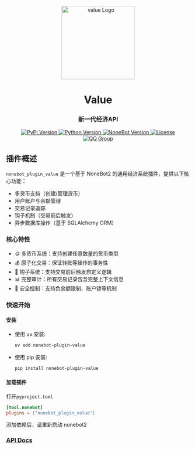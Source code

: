 <div align="center">
  <a href="https://github.com/JohnRichard4096/nonebot_plugin_value/">
    <img src="https://github.com/user-attachments/assets/b5162036-5b17-4cf4-b0cb-8ec842a71bc6" width="200" alt="value Logo">
  </a>
  <h1>Value</h1>
  <h3>新一代经济API</h3>

  <p>
    <a href="https://pypi.org/project/nonebot-plugin-value/">
      <img src="https://img.shields.io/pypi/v/nonebot-plugin-value?color=blue&style=flat-square" alt="PyPI Version">
    </a>
    <a href="https://www.python.org/">
      <img src="https://img.shields.io/badge/python-3.10+-blue?logo=python&style=flat-square" alt="Python Version">
    </a>
    <a href="https://nonebot.dev/">
      <img src="https://img.shields.io/badge/nonebot2-2.0.0rc4+-blue?style=flat-square" alt="NoneBot Version">
    </a>
    <a href="LICENSE">
      <img src="https://img.shields.io/github/license/JohnRichard4096/nonebot_plugin_value?style=flat-square" alt="License">
    </a>
    <a href="https://qm.qq.com/q/PFcfb4296m">
      <img src="https://img.shields.io/badge/QQ%E7%BE%A4-1002495699-blue?style=flat-square" alt="QQ Group">
    </a>
  </p>
</div>

## 插件概述

`nonebot_plugin_value` 是一个基于 NoneBot2 的通用经济系统插件，提供以下核心功能：

- 多货币支持（创建/管理货币）
- 用户账户与余额管理
- 交易记录追踪
- 钩子机制（交易前后触发）
- 异步数据库操作（基于 SQLAlchemy ORM）

### 核心特性

- 🪙 多货币系统：支持创建任意数量的货币类型
- 💰 原子化交易：保证转账等操作的事务性
- 🔁 钩子系统：支持交易前后触发自定义逻辑
- 📊 完整审计：所有交易记录包含完整上下文信息
- 🔐 安全控制：支持负余额限制、账户锁等机制

### 快速开始

#### 安装

- 使用 uv 安装:

  ```bash
  uv add nonebot-plugin-value
  ```

- 使用 pip 安装:

  ```bash
  pip install nonebot-plugin-value
  ```

#### 加载插件

打开`pyproject.toml`

```toml
[tool.nonebot]
plugins = ["nonebot_plugin_value"]
```

添加依赖后，请重新启动 nonebot2

### [API Docs](docs/api.md)
